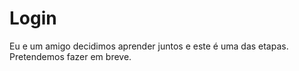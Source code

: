 # Login
Eu e um amigo decidimos aprender juntos e este é uma das etapas.
Pretendemos fazer em breve.
